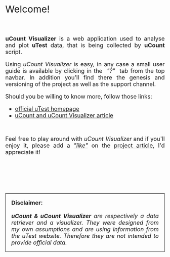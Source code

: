 <style>
p{
 font-size:18px;
 text-align:justify;
}
</style>

<br>
<p style="font-size:30px;">Welcome!</p>
<br>
<p><b>uCount Visualizer</b> is a web application used to analyse and plot <b>uTest</b> data, that is being collected by <b>uCount</b> script.</p>
<p>Using <i>uCount Visualizer</i> is easy, in any case a small user guide is available by clicking in the <i>&nbsp;"?"&nbsp;</i> tab from the top navbar. In addition you'll find there the genesis and versioning of the project as well as the support channel.</p>

<p>Should you be willing to know more, follow those links:
<ul style="font-size:18px;">
 <li type="square"><a href="https://www.utest.com" target="_blank">official uTest homepage</a></li>
 <li type="square"><a href="https://www.utest.com/articles/ucount-guess-how-many-we-are" target="_blank">uCount and uCount Visualizer article</a></li> 
</ul>
</p>
<br>
<p>Feel free to play around with <i>uCount Visualizer</i> and if you'll enjoy it, please add a <i><u>"like"</u></i> on the <a href="https://www.utest.com/articles/ucount-guess-how-many-we-are" target="_blank">project article</a>, I'd appreciate it!</p>

<br><br><br><br>

<p style="border:1px; border-style:solid; padding: 1em;"><b>Disclaimer:<br>
<br><i>uCount & uCount Visualizer</b> are respectively a data retriever and a visualizer. They were designed from my own assumptions and are using information from the uTest website. Therefore they are not intended to provide official data.</i></p>
